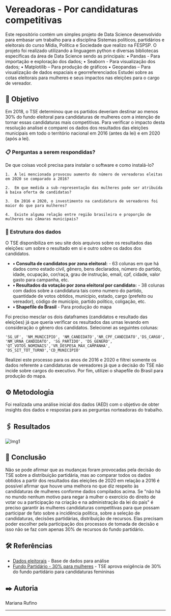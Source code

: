 
 # Vereadoras - Por candidaturas competitivas

Este repositório contém um simples projeto de Data Science desenvolvido para embasar um trabalho para a disciplina Sistemas políticos, partidários e eleitorais do curso Mídia, Política e Sociedade que realizo na FESPSP. O projeto foi realizado utilizando a linguagem python e diversas bibliotecas específicas da área de Data Science sendo as principais:
•	Pandas - Para importação e exploração dos dados;
•	Seaborn - Para visualização dos dados;
•	Matplotilib – Para produção de gráficos
•	Geopandas – Para visualização de dados espaciais e georreferenciados
Estudei sobre as cotas eleitorais para mulheres e seus impactos nas eleições para o cargo de vereador. 


## 🚀 Objetivo

Em 2018, o TSE determinou que os partidos deveriam destinar ao menos 30% do fundo eleitoral para candidaturas de mulheres com a intenção de tornar essas candidaturas mais competitivas. Para verificar o impacto desta resolução analisei e comparei os dados dos resultados das eleições municipais em todo o território nacional em 2016 (antes da lei) e em 2020 (após a lei).

### 📋 Perguntas a serem respondidas?

De que coisas você precisa para instalar o software e como instalá-lo?

```
1.	A lei mencionada provocou aumento do número de vereadoras eleitas em 2020 se comparado a 2016?
```
```
2.	Em que medida a sub-representação das mulheres pode ser atribuída à baixa oferta de candidatas?
```
```
3.	Em 2016 e 2020, o investimento na candidatura de vereadores foi maior do que para mulheres?
```
```
4.	Existe alguma relação entre região brasileira e proporção de mulheres nas câmaras municipais? 
```

### 🔧 Estrutura dos dados

O TSE disponibiliza em seu site dois arquivos sobre os resultados das eleições: um sobre o resultado em si e outro sobre os dados dos candidatos. 

* **•	Consulta de candidatos por zona eleitoral:** - 63 colunas em que há dados como estado civil, gênero, bens declarados, número do partido, idade, ocupação, cor/raça, grau de instrução, email, cpf, cidade, valor gasto para campanha, etc.
* **•	Resultados da votação por zona eleitoral por candidato:** - 38 colunas com dados sobre a candidatura tais como numero do partido, quantidade de votos obtidos,  município, estado, cargo (prefeito ou vereador), código de município, partido político, coligação, etc. 
* **•	Shapefile do Brasil** - Para produção do mapa

Foi preciso mesclar os dois dataframes (candidatos e resultado das eleições) já que queria verificar os resultados das urnas levando em consideração o gênero dos candidatos. Selecionei as seguintes colunas: 

```
'SG_UF', 'NM_MUNICIPIO', 'NM_CANDIDATO','NR_CPF_CANDIDATO','DS_CARGO', 'NM_URNA_CANDIDATO', 'SG_PARTIDO', 'DS_GENERO', 'QT_VOTOS_NOMINAIS','VR_DESPESA_MAX_CAMPANHA', 'DS_SIT_TOT_TURNO','CD_MUNICIPIO'
```

Realizei este processo para os anos de 2016 e 2020 e filtrei somente os dados referente a candidaturas de vereadores já que a decisão do TSE não incide sobre cargos do executivo. Por fim, utilizei o shapefile do Brasil para produção do mapa.

## ⚙️ Metodologia

Foi realizada uma análise inicial dos dados (AED) com o objetivo de obter insights dos dados e respostas para as perguntas norteadoras do trabalho. 

## 🖇️ Resultados

![Img1](https://user-images.githubusercontent.com/80469682/124502837-9c2f9c00-dd9a-11eb-9c85-b2417b083aaf.png)



## 📌 Conclusão

Não se pode afirmar que as mudanças foram provocadas pela decisão do TSE sobre a distribuição partidária, mas ao comparar todos os dados obtidos a partir dos resultados das eleições de 2020 em relação a 2016 é possível afirmar que houve uma melhora no que diz respeito às candidaturas de mulheres conforme dados compilados acima. Se "não há no mundo nenhum motivo para negar à mulher o exercício do direito de votar ou a participação na criação e na administração da lei do país" é preciso garantir às mulheres candidaturas competitivas para que possam participar de fato sobre a incidência política, sobre a seleção de candidaturas, decisões partidárias, distribuição de recursos. Elas precisam poder escolher pela participação dos processos de tomada de decisão e isso não se faz com apenas 30% de recursos do fundo partidário.

## 🛠️ Referências

* [Dados eleitorais](https://www.tse.jus.br/eleicoes/estatisticas/repositorio-de-dados-eleitorais-1/repositorio-de-dados-eleitorais) - Base de dados para análise
* [Fundo Partidário - 30% para mulheres](https://www.tse.jus.br/imprensa/noticias-tse/2020/Agosto/acoes-do-tse-valorizam-participacao-da-mulher-na-politica-e-incentivam-candidaturas-femininas) - TSE aprova exigência de 30% do fundo partidário para candidaturas femininas

## ✒️ Autoria

Mariana Rufino

---



